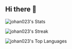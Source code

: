 ## Hi there 👋

![johan023's Stats](https://github-readme-stats.vercel.app/api?username=johan023&theme=dracula&show_icons=true&hide_border=true&count_private=true)

![johan023's Streak](https://github-readme-streak-stats.herokuapp.com/?user=johan023&theme=dracula&hide_border=true)

![johan023's Top Languages](https://github-readme-stats.vercel.app/api/top-langs/?username=johan023&theme=dracula&show_icons=true&hide_border=true&layout=compact)



